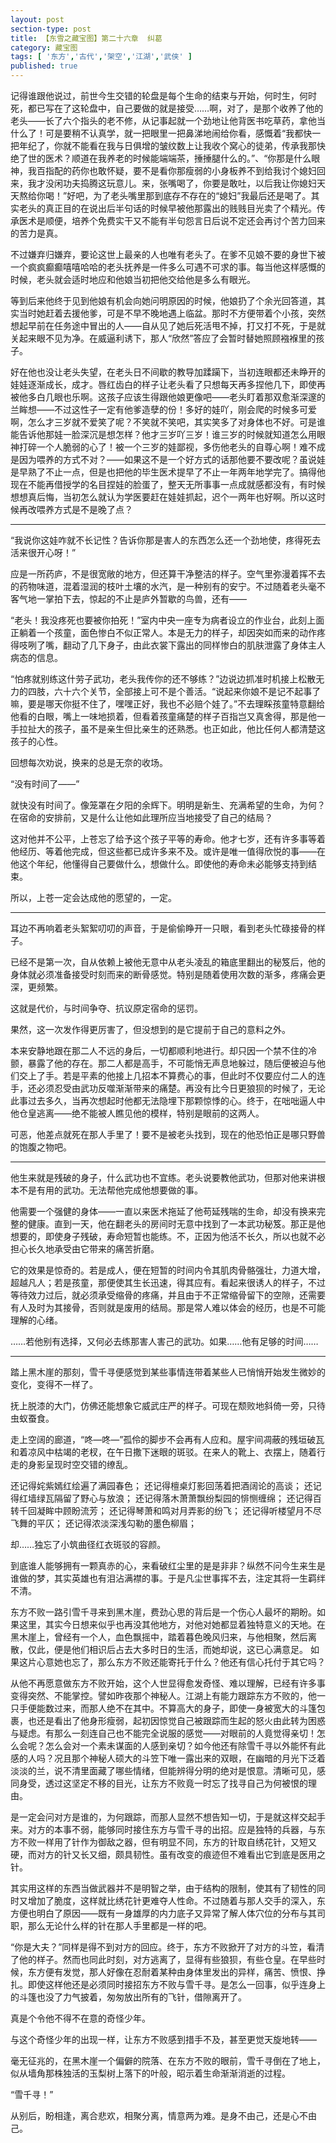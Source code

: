 ```yaml
---
layout: post
section-type: post
title: 【东雪之藏宝图】第二十六章  纠葛
category: 藏宝图
tags: [ '东方','古代','架空','江湖','武侠' ]
published: true
---
```

记得谁跟他说过，前世今生交错的轮盘是每个生命的结束与开始，何时生，何时死，都已写在了这轮盘中，自己要做的就是接受……啊，对了，是那个收养了他的老头——长了六个指头的老不修，从记事起就一个劲地让他背医书吃草药，拿他当什么了！可是要稍不认真学，就一把眼里一把鼻涕地闹给你看，感慨着“我都快一把年纪了，你就不能看在我与日俱增的皱纹数上让我收个窝心的徒弟，传承我那快绝了世的医术？顺道在我养老的时候能端端茶，捶捶腿什么的。”、“你那是什么眼神，我百指配的药你也敢怀疑，要不是看你那瘦弱的小身板养不到给我讨个媳妇回来，我才没闲功夫捣腾这玩意儿。来，张嘴喝了，你要是敢吐，以后我让你媳妇天天熬给你喝！”好吧，为了老头嘴里那到底存不存在的“媳妇”我最后还是喝了。其实老头的真正目的在说出后半句话的时候早被他那露出的贱贱目光卖了个精光。传承医术是顺便，培养个免费实干又不能有半句怨言日后说不定还会再讨个苦力回来的苦力是真。

不过嫌弃归嫌弃，要论这世上最亲的人也唯有老头了。在爹不见娘不要的身世下被一个疯疯癫癫嘻嘻哈哈的老头抚养是一件多么可遇不可求的事。每当他这样感慨的时候，老头就会适时地应和他娘当初把他交给他是多么有眼光。

等到后来他终于见到他娘有机会向她问明原因的时候，他娘扔了个余光回答道，其实当时她赶着去援他爹，可是不早不晚地遇上临盆。那时不方便带着个小孩，突然想起早前在任务途中冒出的人——自从见了她后死活甩不掉，打又打不死，于是就关起来眼不见为净。在威逼利诱下，那人“欣然”答应了会暂时替她照顾襁褓里的孩子。

好在他也没让老头失望，在老头日不间歇的教导加蹂躏下，当初连眼都还未睁开的娃娃逐渐成长，成才。唇红齿白的样子让老头看了只想每天再多捏他几下，即使再被他多白几眼也乐啊。这孩子应该生得跟他娘更像吧——老头盯着那双愈渐深邃的兰眸想——不过这性子一定有他爹造孽的份！多好的娃吖，刚会爬的时候多可爱啊，怎么才三岁就不爱笑了呢？不笑就不笑吧，其实笑多了对身体也不好。可是谁能告诉他那娃一脸深沉是想怎样？他才三岁吖三岁！谁三岁的时候就知道怎么用眼神打碎一个人脆弱的心了！被一个三岁的娃鄙视，多伤他老头的自尊心啊！难不成是因为喂养的方式不对？——如果这不是一个好方式的话那他要不要改呢？虽说娃是早熟了不止一点，但是也把他的毕生医术提早了不止一年两年地学完了。搞得他现在不能再借授学的名目捏娃的脸蛋了，整天无所事事一点成就感都没有，有时候想想真后悔，当初怎么就认为学医要赶在娃娃抓起，迟个一两年也好啊。所以这时候再改喂养方式是不是晚了点？

****

“我说你这娃咋就不长记性？告诉你那是害人的东西怎么还一个劲地使，疼得死去活来很开心呀！”

应是一所药庐，不是很宽敞的地方，但还算干净整洁的样子。空气里弥漫着挥不去的药物味道，混着湿润的枝叶土壤的水汽，是一种别有的安宁。不过随着老头毫不客气地一掌拍下去，惊起的不止是庐外暂歇的鸟兽，还有——

“老头！我没疼死也要被你拍死！”室内中央一座专为病者设立的作业台，此刻上面正躺着一个孩童，面色惨白不似正常人。本是无力的样子，却因突如而来的动作疼得吱咧了嘴，翻动了几下身子，由此衣裳下露出的同样惨白的肌肤泄露了身体主人病态的信息。

“怕疼就别练这什劳子武功，老头我传你的还不够练？”边说边抓准时机接上松散无力的四肢，六十六个关节，全部接上可不是个善活。“说起来你娘不是记不起事了嘛，要是哪天你挺不住了，嘿嘿正好，我也不必赔个娃了。”不去理睬孩童特意翻给他看的白眼，嘴上一味地损着，但看着孩童痛楚的样子百指岂又真舍得，那是他一手拉扯大的孩子，虽不是亲生但比亲生的还熟悉。也正如此，他比任何人都清楚这孩子的心性。

回想每次劝说，换来的总是无奈的收场。

“没有时间了——”

就快没有时间了。像笼罩在夕阳的余辉下。明明是新生、充满希望的生命，为何？在宿命的安排前，又是什么让他如此理所应当地接受了自己的结局？

这对他并不公平，上苍忘了给予这个孩子平等的寿命。他才七岁，还有许多事等着他经历、等着他完成，但这些都已成许多来不及。或许是唯一值得欣悦的事——在他这个年纪，他懂得自己要做什么，想做什么。即使他的寿命未必能够支持到结束。

所以，上苍一定会达成他的愿望的，一定。

***

耳边不再响着老头絮絮叨叨的声音，于是偷偷睁开一只眼，看到老头忙碌接骨的样子。

已经不是第一次，自从依赖上被他无意中从老头凌乱的箱底里翻出的秘笈后，他的身体就必须准备接受时刻而来的断骨感觉。特别是随着使用次数的渐多，疼痛会更深，更频繁。

这就是代价，与时间争夺、抗议原定宿命的惩罚。

果然，这一次发作得更厉害了，但没想到的是它提前于自己的意料之外。

本来安静地跟在那二人不远的身后，一切都顺利地进行。却只因一个禁不住的冷颤，暴露了他的存在。那二人都是高手，不可能悄无声息地躲过，随后便被迫与他们交上了手。若是平素的他接上几招本不算费心的事，但此时不仅要应付二人的连手，还必须忍受由武功反噬渐渐带来的痛楚。再没有比今日更狼狈的时候了，无论此事过去多久，当再次想起时他都无法隐埋下那颗惊悸的心。终于，在咄咄逼人中他仓皇逃离——绝不能被人瞧见他的模样，特别是眼前的这两人。

可恶，他差点就死在那人手里了！要不是被老头找到，现在的他恐怕正是哪只野兽的饱腹之物吧。

***

他生来就是残破的身子，什么武功也不宜练。老头说要教他武功，但那对他来讲根本不是有用的武功。无法帮他完成他想要做的事。

他需要一个强健的身体——一直以来医术拖延了他苟延残喘的生命，却没有换来完整的健康。直到一天，他在翻老头的房间时无意中找到了一本武功秘笈。那正是他想要的，即使身子残破，寿命短暂也能练。不，正因为他活不长久，所以也就不必担心长久地承受由它带来的痛苦折磨。

它的效果是惊奇的。若是成人，便在短暂的时间内令其肌肉骨骼强壮，力道大增，超越凡人；若是孩童，那便使其生长迅速，得其应有。看起来很诱人的样子，不过等待效力过后，就必须承受缩骨的疼痛，并且由于不正常缩骨留下的空隙，还需要有人及时为其接骨，否则就是废用的结局。那是常人难以体会的经历，也是不可能理解的心绪。

……若他别有选择，又何必去练那害人害己的武功。如果……他有足够的时间……

****

踏上黑木崖的那刻，雪千寻便感觉到某些事情连带着某些人已悄悄开始发生微妙的变化，变得不一样了。

抚上脱漆的大门，仿佛还能想象它威武庄严的样子。可现在颓败地斜倚一旁，只待虫蚁蚕食。

走上空阔的廊道，“咚—咚—”孤伶的脚步不会再有人应和。屋宇间凋蔽的残垣破瓦和着凉风中枯竭的老杈，在午日撒下迷眼的斑驳。在来人的靴上、衣摆上，随着行走的身影呈现时空交错的缭乱。

还记得姹紫嫣红绘遍了满园春色；
还记得檀桌灯影回荡着把酒阔论的高谈； 
还记得红墙绿瓦隔留了野心与放浪；
还记得落木萧萧飘纷梨园的悱恻缠绵；
还记得百转千回凝眸中顾盼流芳； 
还记得琴萧和鸣对月弄影的纷飞；
还记得听楼望月不尽飞舞的平仄；
还记得浓淡深浅勾勒的墨色柳眉；

却……独忘了小筑曲径红衣斑驳的容颜。

到底谁人能够拥有一颗真赤的心，来看破红尘里的是是非非？纵然不问今生来生是谁做的梦，其实英雄也有泪沾满襟的事。于是凡尘世事挥不去，注定其将一生羁绊不清。

东方不败一路引雪千寻来到黑木崖，费劲心思的背后是一个伤心人最坏的期盼。如果这里，其实今日想来似乎也再没其他地方，对他对她都显着独特意义的天地。在黑木崖上，曾经有一个人，血色飘摇中，踏着暮色晚风归来，与他相聚，然后离散，仅此，便是他们相识后占去大多时日的生活，而她却说，这已心满意足。 如果这片心意她也忘了，那么东方不败还能寄托于什么？他还有信心托付于其它吗？

从他不再愿意做东方不败开始，这个人世显得愈发奇怪、难以理解，已经有许多事变得突然、不能掌控。譬如昨夜那个神秘人。江湖上有能力跟踪东方不败的，他一只手便能数过来，而那人绝不在其中。不算高大的身子，即使一身被宽大的斗篷包裹，也还是看出了他身形瘦弱，起初因惊觉自己被跟踪而生起的怒火由此转为困惑与疑虑。有那么一刻连自己也不能完全说服的感觉——对眼前的人竟觉得亲切！怎么会呢？怎么会对一个素未谋面的人感到亲切？如今他还有除雪千寻以外能怀有此感的人吗？况且那个神秘人硕大的斗笠下唯一露出来的双眼，在幽暗的月光下泛着淡淡的兰，说不清里面藏了哪些情绪，但能辨得分明的绝对是恨意。清晰可见，感同身受，透过这坚定不移的目光，让东方不败竟一时忘了找寻自己为何被恨的理由。

是一定会问对方是谁的，为何跟踪，而那人显然不想告知一切，于是就这样交起手来。对方的本事不弱，能够同时接住东方与雪千寻的出招。应是独特的兵器，与东方不败一样用了针作为御敌之器，但有明显不同，东方的针取自绣花针，又短又硬，而对方的针又长又细，颇具韧性。虽有改变的痕迹但不难看出它到底是医用之针。

其实用这样的东西当做武器并不是明智之举，由于结构的限制，使其有了韧性的同时又增加了脆度，这样就比绣花针更难夺人性命。不过随着与那人交手的深入，东方便也明白了原因——既有一身雄厚的内力底子又异常了解人体穴位的分布与其司职，那么无论什么样的针在那人手里都是一样的吧。

“你是大夫？”同样是得不到对方的回应。终于，东方不败掀开了对方的斗笠，看清了他的样子。然而也同此时刻，对方逃离了，显得有些狼狈，有些仓皇。在早些时候，东方便有发觉，那人好像在忍耐着某种由身体里发出的异样，痛苦、愤恨、挣扎。即使这样他还是必须同时接招东方不败与雪千寻。是怎么一回事，似乎连身上的斗篷也没了力气披着，匆匆放出所有的飞针，借隙离开了。

真是个令他不得不在意的奇怪少年。

与这个奇怪少年的出现一样，让东方不败感到措手不及，甚至更觉天旋地转——

毫无征兆的，在黑木崖一个偏僻的院落、在东方不败的眼前，雪千寻倒在了地上，似从墙角那株独活的玉梨树上落下的叶般，昭示着生命渐渐消逝的过程。

“雪千寻！”

从别后，盼相逢，离合悲欢，相聚分离，情意两为难。是身不由己，还是心不由己。

